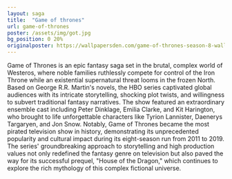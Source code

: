 ```yaml
---
layout: saga
title:  "Game of thrones"
url: game-of-thrones
poster: /assets/img/got.jpg
bg_position: 0 20%
originalposter: https://wallpapersden.com/game-of-thrones-season-8-wallpaper/
---
```

Game of Thrones is an epic fantasy saga set in the brutal, complex world of Westeros, where noble families ruthlessly compete for control of the Iron Throne while an existential supernatural threat looms in the frozen North. Based on George R.R. Martin's novels, the HBO series captivated global audiences with its intricate storytelling, shocking plot twists, and willingness to subvert traditional fantasy narratives. The show featured an extraordinary ensemble cast including Peter Dinklage, Emilia Clarke, and Kit Harington, who brought to life unforgettable characters like Tyrion Lannister, Daenerys Targaryen, and Jon Snow. Notably, Game of Thrones became the most pirated television show in history, demonstrating its unprecedented popularity and cultural impact during its eight-season run from 2011 to 2019. The series' groundbreaking approach to storytelling and high production values not only redefined the fantasy genre on television but also paved the way for its successful prequel, "House of the Dragon," which continues to explore the rich mythology of this complex fictional universe.